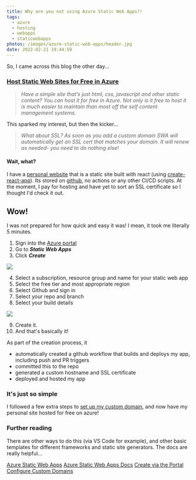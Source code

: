 ```yaml
---
title: Why are you not using Azure Static Web Apps?!
tags:
  - azure
  - hosting
  - webapps
  - staticwebapps
photos: /images/azure-static-web-apps/header.jpg
date: 2022-02-21 19:44:59
---
```



So, I came across this blog the other day...

### [Host Static Web Sites for Free in Azure](https://techcommunity.microsoft.com/t5/healthcare-and-life-sciences/host-static-web-sites-for-free-in-azure/ba-p/3152200)
> _Have a simple site that’s just html, css, javascript and other static content?  You can host it for free in Azure. Not only is it free to host it is much easier to maintain than most off the self content management systems._

This sparked my interest, but then the kicker...

> _What about SSL? As soon as you add a custom domain SWA will automatically get an SSL cert that matches your domain. It will renew as needed- you need to do nothing else!_

#### Wait, what?

I have a [personal website](https://www.alexmcnair.net) that is a static site built with react (using [create-react-app](https://create-react-app.dev)). Its stored on [github](https://github.com/AMCN41R/about-me), no actions or any other CI/CD scripts. At the moment, I pay for hosting and have yet to sort an SSL certificate so I thought I'd check it out.

## Wow!
I was not prepared for how quick and easy it was! I mean, it took me literally 5 minutes.

1. Sign into the [Azure portal](https://portal.azure.com)
2. Go to _**Static Web Apps**_
3. Click _**Create**_

<img src="/blog/images/azure-static-web-apps/create.png" style="margin:0;">

4. Select a subscription, resource group and name for your static web app
5. Select the free tier and most appropriate region
6. Select Github and sign in
7. Select your repo and branch
8. Select your build details

<img src="/blog/images/azure-static-web-apps/github-config.png" style="margin:0;">

9. Create it.
10. And that's basically it!

As part of the creation process, it
- automatically created a github workflow that builds and deploys my app, including push and PR triggers
- committed this to the repo
- generated a custom hostname and SSL certificate
- deployed and hosted my app

### It's just so simple
I followed a few extra steps to [set up my custom domain](https://docs.microsoft.com/en-us/azure/static-web-apps/custom-domain), and now have my personal site hosted for free on azure!

### Further reading
There are other ways to do this (via VS Code for example), and other basic templates for different frameworks and static site generators. The docs are really helpful...

[Azure Static Web Apps](https://azure.microsoft.com/en-us/services/app-service/static/)
[Azure Static Web Apps Docs](https://docs.microsoft.com/en-us/azure/static-web-apps/)
[Create via the Portal](https://docs.microsoft.com/en-us/azure/static-web-apps/get-started-portal?tabs=vanilla-javascript)
[Configure Custom Domains](https://docs.microsoft.com/en-us/azure/static-web-apps/custom-domain)